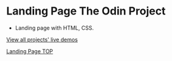 # Landing Page The Odin Project

- Landing page with HTML, CSS.

[View all projects' live demos](https://minhhoccode111.github.io/all-projects-live-demos/) 

[Landing Page TOP](https://minhhoccode111.github.io/landing-page-top/)
